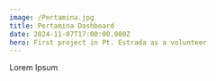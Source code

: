 ```yaml
---
image: /Pertamina.jpg
title: Pertamina Dashboard
date: 2024-11-07T17:00:00.000Z
hero: First project in Pt. Estrada as a volunteer
---
```


Lorem Ipsum
